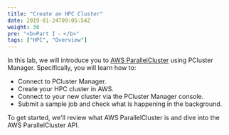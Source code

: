 ```yaml
---
title: "Create an HPC Cluster"
date: 2019-01-24T09:05:54Z
weight: 30
pre: "<b>Part I ⁃ </b>"
tags: ["HPC", "Overview"]
---
```


In this lab, we will introduce you to [AWS ParallelCluster](https://aws.amazon.com/hpc/parallelcluster/) using PCluster Manager. Specifically, you will learn how to:

- Connect to PCluster Manager.
- Create your HPC cluster in AWS.
- Connect to your new cluster via the PCluster Manager console.
- Submit a sample job and check what is happening in the background.

To get started, we'll review what AWS ParallelCluster is and dive into the AWS ParallelCluster API.
